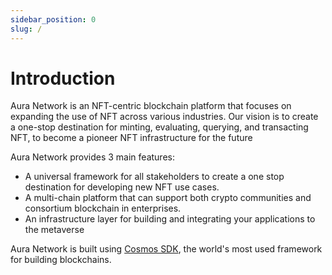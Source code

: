 ```yaml
---
sidebar_position: 0
slug: /
---
```


# Introduction
Aura Network is an NFT-centric blockchain platform that focuses on expanding the use of NFT across various industries. Our vision is to create a one-stop destination for minting, evaluating, querying, and transacting NFT, to become a pioneer NFT infrastructure for the future

Aura Network provides 3 main features:

- A universal framework for all stakeholders to create a one stop destination for developing new NFT use cases.
- A multi-chain platform that can support both crypto communities and consortium blockchain in enterprises.
- An infrastructure layer for building and integrating your applications to the metaverse

Aura Network is built using [Cosmos SDK](https://v1.cosmos.network/sdk), the world's most used framework for building blockchains.